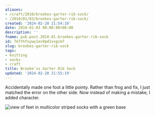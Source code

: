 ```yaml
---
aliases:
- /craft/2010/brookes-garter-rib-sock/
- /2010/01/03/brookes-garter-rib-sock/
created: '2024-02-20 21:54:10'
date: 2010-01-03 00:00:00+00:00
description: ''
fname: pub.post.2010.01.brookes-garter-rib-sock
id: 7m7thfxywy1es9pd1vxgcm7
slug: brookes-garter-rib-sock
tags:
- knitting
- socks
- craft
title: Brooke'ss Garter Rib Sock
updated: '2024-02-20 21:55:19'
---
```


Accidentally made one foot a little pointy. Rather than frog and fix, I just matched the error on the other side. Now instead of making a mistake, I added character.

![view of feet in multicolor striped socks with a green base](assets/img/2010/cover-2010-01-03.jpg)